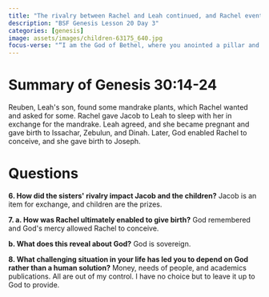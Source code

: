 ```yaml
---
title: "The rivalry between Rachel and Leah continued, and Rachel eventually gave birth to Joseph"
description: "BSF Genesis Lesson 20 Day 3"
categories: [genesis]
image: assets/images/children-63175_640.jpg
focus-verse: "“I am the God of Bethel, where you anointed a pillar and where you made a vow to me. Now leave this land at once and go back to your native land.” – Genesis 31:13"
---
```


# Summary of Genesis 30:14-24

Reuben, Leah's son, found some mandrake plants, which Rachel wanted and asked for some. Rachel gave Jacob to Leah to sleep with her in exchange for the mandrake. Leah agreed, and she became pregnant and gave birth to Issachar, Zebulun, and Dinah. Later, God enabled Rachel to conceive, and she gave birth to Joseph.

# Questions

**6. How did the sisters' rivalry impact Jacob and the children?** Jacob is an item for exchange, and children are the prizes. 

**7. a. How was Rachel ultimately enabled to give birth?** God remembered and God's mercy allowed Rachel to conceive. 

**b. What does this reveal about God?** God is sovereign.

**8. What challenging situation in your life has led you to depend on God rather than a human solution?** Money, needs of people, and academics publications. All are out of my control. I have no choice but to leave it up to God to provide.
